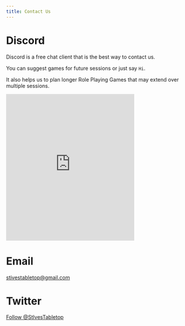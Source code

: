 ```yaml
---
title: Contact Us
---
```


# Discord

Discord is a free chat client that is the best way to contact us.

You can suggest games for future sessions or just say `Hi`.

It also helps us to plan longer Role Playing Games that may extend over multiple sessions.

<iframe src="https://discordapp.com/widget?id=590532081428201473&theme=dark" width="350" height="400" allowtransparency="true" frameborder="0"></iframe>

# Email

[stivestabletop@gmail.com](mailto:stivestabletop@gmail.com)  

# Twitter

<a href="https://twitter.com/StIvesTabletop?ref_src=twsrc%5Etfw" class="twitter-follow-button" data-show-count="false">Follow @StIvesTabletop</a><script async src="https://platform.twitter.com/widgets.js" charset="utf-8"></script>
